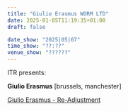 ```yaml
---
title: "Giulio Erasmus WORM LTD"
date: 2025-01-05T11:19:35+01:00
draft: false

date_show: "2025|05|07"
time_show: "??:??"
venue_show: "??????"
---
```


ITR presents:

**Giulio Erasmus** [brussels, manchester]

[Giulio Erasmus - Re​-​Adjustment](https://absolutefiction.bandcamp.com/album/giulio-erasmus-re-adjustment)

<!-- ![Giulio Erasmus WORM LTD](../../posters/2025-05-07.png) -->
